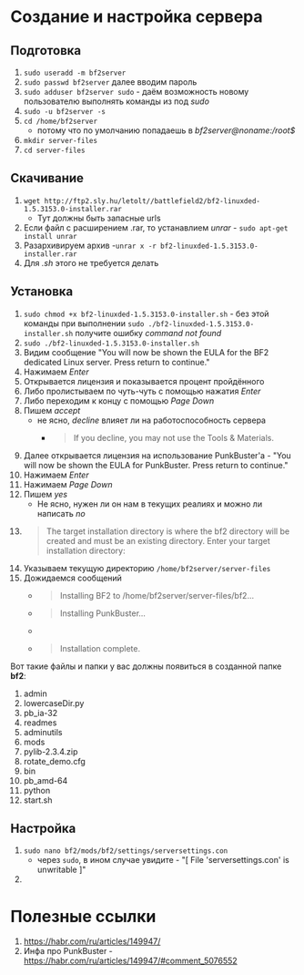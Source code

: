 # Создание и настройка сервера
## Подготовка
1. `sudo useradd -m bf2server`
2. `sudo passwd bf2server` далее вводим пароль
3. `sudo adduser bf2server sudo` - даём возможность новому пользователю выполнять команды из под _sudo_
4. `sudo -u bf2server -s`
5. `cd /home/bf2server`
    - потому что по умолчанию попадаешь в _bf2server@noname:/root$_
6. `mkdir server-files`
7. `cd server-files`
## Скачивание
1. `wget http://ftp2.sly.hu/letolt//battlefield2/bf2-linuxded-1.5.3153.0-installer.rar`
    - Тут должны быть запасные urls
10. Если файл с расширением .rar, то устанавлием _unrar_ - `sudo apt-get install unrar`
11. Разархивируем архив -`unrar x -r bf2-linuxded-1.5.3153.0-installer.rar`
12. Для _.sh_ этого не требуется делать
## Установка
1. `sudo chmod +x bf2-linuxded-1.5.3153.0-installer.sh` - без этой команды при выполнении `sudo ./bf2-linuxded-1.5.3153.0-installer.sh` получите ошибку _command not found_
15. `sudo ./bf2-linuxded-1.5.3153.0-installer.sh`
16. Видим сообщение "You will now be shown the EULA for the BF2 dedicated Linux server. Press return to continue."
17. Нажимаем _Enter_
12. Открывается лицензия и показывается процент пройдённого
13. Либо пролистываем по чуть-чуть с помощью нажатия _Enter_
14. Либо переходим к концу с помощью _Page Down_
15. Пишем _accept_
    - не ясно, _decline_ влияет ли на работоспособность сервера
        - > If you decline, you may not use the Tools & Materials.
16. Далее открывается лицензия на использование PunkBuster'a - "You will now be shown the EULA for PunkBuster. Press return to continue."
17. Нажимаем _Enter_
18. Нажимаем _Page Down_
19. Пишем _yes_
    - Не ясно, нужен ли он нам в текущих реалиях и можно ли написать _no_
20. > The target installation directory is where the bf2 directory will be created and must be an existing directory. Enter your target installation directory:
21. Указываем текущую директорию `/home/bf2server/server-files`
22. Дожидаемся сообщений
    - > Installing BF2 to /home/bf2server/server-files/bf2...
    - > Installing PunkBuster...
    - 
    - > Installation complete.



Вот такие файлы и папки у вас должны появиться в созданной папке **bf2**:
1. admin
2. lowercaseDir.py
3. pb_ia-32
4. readmes
5. adminutils
6.  mods
7.  pylib-2.3.4.zip
8. rotate_demo.cfg
9. bin
10. pb_amd-64
11. python
12. start.sh

## Настройка
1. `sudo nano bf2/mods/bf2/settings/serversettings.con`
    - через `sudo`, в ином случае увидите - "[ File 'serversettings.con' is unwritable ]"
2. 

# Полезные ссылки
1. https://habr.com/ru/articles/149947/
2. Инфа про PunkBuster - https://habr.com/ru/articles/149947/#comment_5076552
